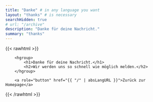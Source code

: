 ```yaml
---
title: "Danke" # in any language you want
layout: "thanks" # is necessary
searchHidden: true
# url: "/archive"
description: "Danke für deine Nachricht."
summary: "thanks"
---
```


{{< rawhtml >}}

        <hgroup>
            <h1>Danke für deine Nachricht.</h1>
            <h2>Wir werden uns so schnell wie möglich melden.</h2>
        </hgroup>
        
        <a role="button" href="{{ "/" | absLangURL }}">Zurück zur Homepage</a>

{{< /rawhtml >}}